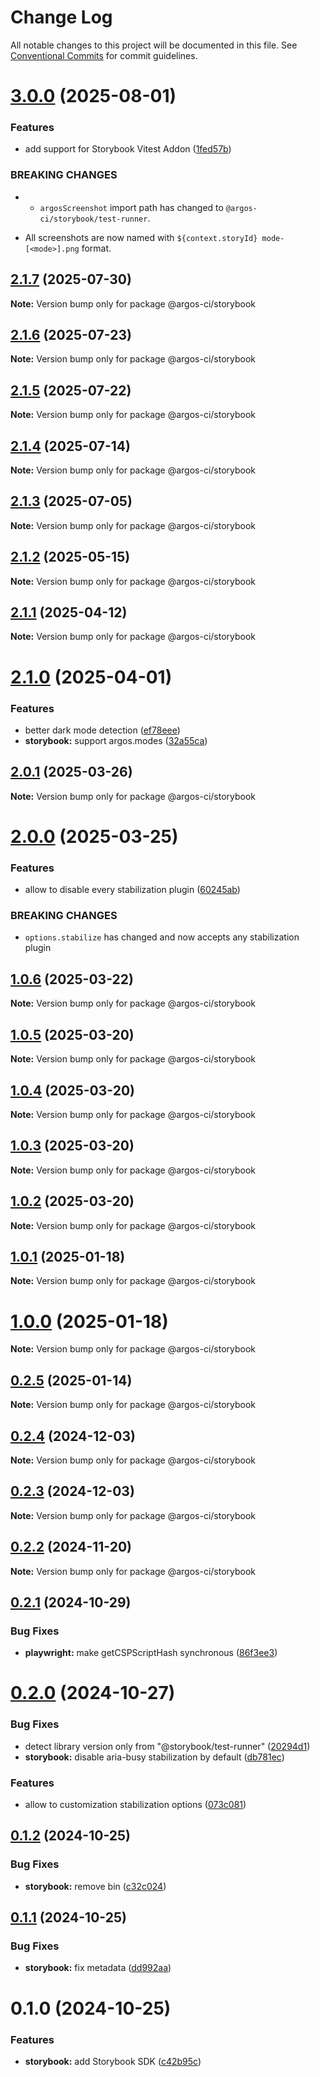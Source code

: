 # Change Log

All notable changes to this project will be documented in this file.
See [Conventional Commits](https://conventionalcommits.org) for commit guidelines.

# [3.0.0](https://github.com/argos-ci/argos-javascript/compare/@argos-ci/storybook@2.1.7...@argos-ci/storybook@3.0.0) (2025-08-01)


### Features

* add support for Storybook Vitest Addon ([1fed57b](https://github.com/argos-ci/argos-javascript/commit/1fed57b8e1279e7919241c268ae782e9e2bae940))


### BREAKING CHANGES

* - `argosScreenshot` import path has changed to `@argos-ci/storybook/test-runner`.
- All screenshots are now named with `${context.storyId} mode-[<mode>].png` format.





## [2.1.7](https://github.com/argos-ci/argos-javascript/compare/@argos-ci/storybook@2.1.6...@argos-ci/storybook@2.1.7) (2025-07-30)

**Note:** Version bump only for package @argos-ci/storybook





## [2.1.6](https://github.com/argos-ci/argos-javascript/compare/@argos-ci/storybook@2.1.5...@argos-ci/storybook@2.1.6) (2025-07-23)

**Note:** Version bump only for package @argos-ci/storybook





## [2.1.5](https://github.com/argos-ci/argos-javascript/compare/@argos-ci/storybook@2.1.4...@argos-ci/storybook@2.1.5) (2025-07-22)

**Note:** Version bump only for package @argos-ci/storybook





## [2.1.4](https://github.com/argos-ci/argos-javascript/compare/@argos-ci/storybook@2.1.3...@argos-ci/storybook@2.1.4) (2025-07-14)

**Note:** Version bump only for package @argos-ci/storybook





## [2.1.3](https://github.com/argos-ci/argos-javascript/compare/@argos-ci/storybook@2.1.2...@argos-ci/storybook@2.1.3) (2025-07-05)

**Note:** Version bump only for package @argos-ci/storybook





## [2.1.2](https://github.com/argos-ci/argos-javascript/compare/@argos-ci/storybook@2.1.1...@argos-ci/storybook@2.1.2) (2025-05-15)

**Note:** Version bump only for package @argos-ci/storybook





## [2.1.1](https://github.com/argos-ci/argos-javascript/compare/@argos-ci/storybook@2.1.0...@argos-ci/storybook@2.1.1) (2025-04-12)

**Note:** Version bump only for package @argos-ci/storybook





# [2.1.0](https://github.com/argos-ci/argos-javascript/compare/@argos-ci/storybook@2.0.1...@argos-ci/storybook@2.1.0) (2025-04-01)


### Features

* better dark mode detection ([ef78eee](https://github.com/argos-ci/argos-javascript/commit/ef78eeeb8894eacc475a2dcb6e060b59f08de6ae))
* **storybook:** support argos.modes ([32a55ca](https://github.com/argos-ci/argos-javascript/commit/32a55ca07202e9b8306a0534f13d8ca0b9135187))





## [2.0.1](https://github.com/argos-ci/argos-javascript/compare/@argos-ci/storybook@2.0.0...@argos-ci/storybook@2.0.1) (2025-03-26)

**Note:** Version bump only for package @argos-ci/storybook





# [2.0.0](https://github.com/argos-ci/argos-javascript/compare/@argos-ci/storybook@1.0.6...@argos-ci/storybook@2.0.0) (2025-03-25)


### Features

* allow to disable every stabilization plugin ([60245ab](https://github.com/argos-ci/argos-javascript/commit/60245ab90a22ce2abd309761de6ac14fa5293e2d))


### BREAKING CHANGES

* `options.stabilize` has changed and now accepts any stabilization plugin





## [1.0.6](https://github.com/argos-ci/argos-javascript/compare/@argos-ci/storybook@1.0.5...@argos-ci/storybook@1.0.6) (2025-03-22)

**Note:** Version bump only for package @argos-ci/storybook





## [1.0.5](https://github.com/argos-ci/argos-javascript/compare/@argos-ci/storybook@1.0.4...@argos-ci/storybook@1.0.5) (2025-03-20)

**Note:** Version bump only for package @argos-ci/storybook





## [1.0.4](https://github.com/argos-ci/argos-javascript/compare/@argos-ci/storybook@1.0.3...@argos-ci/storybook@1.0.4) (2025-03-20)

**Note:** Version bump only for package @argos-ci/storybook





## [1.0.3](https://github.com/argos-ci/argos-javascript/compare/@argos-ci/storybook@1.0.2...@argos-ci/storybook@1.0.3) (2025-03-20)

**Note:** Version bump only for package @argos-ci/storybook





## [1.0.2](https://github.com/argos-ci/argos-javascript/compare/@argos-ci/storybook@1.0.1...@argos-ci/storybook@1.0.2) (2025-03-20)

**Note:** Version bump only for package @argos-ci/storybook





## [1.0.1](https://github.com/argos-ci/argos-javascript/compare/@argos-ci/storybook@1.0.0...@argos-ci/storybook@1.0.1) (2025-01-18)

**Note:** Version bump only for package @argos-ci/storybook





# [1.0.0](https://github.com/argos-ci/argos-javascript/compare/@argos-ci/storybook@0.2.5...@argos-ci/storybook@1.0.0) (2025-01-18)

**Note:** Version bump only for package @argos-ci/storybook





## [0.2.5](https://github.com/argos-ci/argos-javascript/compare/@argos-ci/storybook@0.2.4...@argos-ci/storybook@0.2.5) (2025-01-14)

**Note:** Version bump only for package @argos-ci/storybook





## [0.2.4](https://github.com/argos-ci/argos-javascript/compare/@argos-ci/storybook@0.2.3...@argos-ci/storybook@0.2.4) (2024-12-03)

**Note:** Version bump only for package @argos-ci/storybook





## [0.2.3](https://github.com/argos-ci/argos-javascript/compare/@argos-ci/storybook@0.2.2...@argos-ci/storybook@0.2.3) (2024-12-03)

**Note:** Version bump only for package @argos-ci/storybook





## [0.2.2](https://github.com/argos-ci/argos-javascript/compare/@argos-ci/storybook@0.2.1...@argos-ci/storybook@0.2.2) (2024-11-20)

**Note:** Version bump only for package @argos-ci/storybook





## [0.2.1](https://github.com/argos-ci/argos-javascript/compare/@argos-ci/storybook@0.2.0...@argos-ci/storybook@0.2.1) (2024-10-29)


### Bug Fixes

* **playwright:** make getCSPScriptHash synchronous ([86f3ee3](https://github.com/argos-ci/argos-javascript/commit/86f3ee3de937b6a1b58c078e9eba12da4f935028))





# [0.2.0](https://github.com/argos-ci/argos-javascript/compare/@argos-ci/storybook@0.1.2...@argos-ci/storybook@0.2.0) (2024-10-27)


### Bug Fixes

* detect library version only from "@storybook/test-runner" ([20294d1](https://github.com/argos-ci/argos-javascript/commit/20294d16b5379b848993c6de689853154f186c04))
* **storybook:** disable aria-busy stabilization by default ([db781ec](https://github.com/argos-ci/argos-javascript/commit/db781ec31e8691bd0e2c0aae8d532b465c14cf6f))


### Features

* allow to customization stabilization options ([073c081](https://github.com/argos-ci/argos-javascript/commit/073c081228c6ef8f4bfed84a1caee6b44e6ae642))





## [0.1.2](https://github.com/argos-ci/argos-javascript/compare/@argos-ci/storybook@0.1.1...@argos-ci/storybook@0.1.2) (2024-10-25)


### Bug Fixes

* **storybook:** remove bin ([c32c024](https://github.com/argos-ci/argos-javascript/commit/c32c024dd6d1e8543910b9cd95c3e3e8c679d07e))





## [0.1.1](https://github.com/argos-ci/argos-javascript/compare/@argos-ci/storybook@0.1.0...@argos-ci/storybook@0.1.1) (2024-10-25)


### Bug Fixes

* **storybook:** fix metadata ([dd992aa](https://github.com/argos-ci/argos-javascript/commit/dd992aac34192b5f8326714caa96323995421710))





# 0.1.0 (2024-10-25)


### Features

* **storybook:** add Storybook SDK ([c42b95c](https://github.com/argos-ci/argos-javascript/commit/c42b95c4a2f20434fe1a0f4cd9f9ff0e227234cf))
